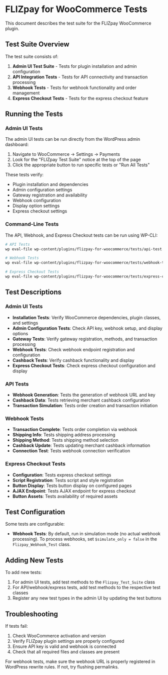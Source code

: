 # FLIZpay for WooCommerce Tests

This document describes the test suite for the FLIZpay WooCommerce plugin.

## Test Suite Overview

The test suite consists of:

1. **Admin UI Test Suite** - Tests for plugin installation and admin configuration
2. **API Integration Tests** - Tests for API connectivity and transaction processing
3. **Webhook Tests** - Tests for webhook functionality and order management
4. **Express Checkout Tests** - Tests for the express checkout feature

## Running the Tests

### Admin UI Tests

The admin UI tests can be run directly from the WordPress admin dashboard:

1. Navigate to WooCommerce → Settings → Payments
2. Look for the "FLIZpay Test Suite" notice at the top of the page
3. Click the appropriate button to run specific tests or "Run All Tests"

These tests verify:
- Plugin installation and dependencies
- Admin configuration settings
- Gateway registration and availability
- Webhook configuration
- Display option settings
- Express checkout settings

### Command-Line Tests

The API, Webhook, and Express Checkout tests can be run using WP-CLI:

```bash
# API Tests
wp eval-file wp-content/plugins/flizpay-for-woocommerce/tests/api-test.php

# Webhook Tests
wp eval-file wp-content/plugins/flizpay-for-woocommerce/tests/webhook-test.php

# Express Checkout Tests
wp eval-file wp-content/plugins/flizpay-for-woocommerce/tests/express-checkout-test.php
```

## Test Descriptions

### Admin UI Tests

- **Installation Tests**: Verify WooCommerce dependencies, plugin classes, and settings
- **Admin Configuration Tests**: Check API key, webhook setup, and display options
- **Gateway Tests**: Verify gateway registration, methods, and transaction processing
- **Webhook Tests**: Check webhook endpoint registration and configuration
- **Cashback Tests**: Verify cashback functionality and display
- **Express Checkout Tests**: Check express checkout configuration and display

### API Tests

- **Webhook Generation**: Tests the generation of webhook URL and key
- **Cashback Data**: Tests retrieving merchant cashback configuration
- **Transaction Simulation**: Tests order creation and transaction initiation

### Webhook Tests

- **Transaction Complete**: Tests order completion via webhook
- **Shipping Info**: Tests shipping address processing
- **Shipping Method**: Tests shipping method selection
- **Cashback Update**: Tests updating merchant cashback information
- **Connection Test**: Tests webhook connection verification

### Express Checkout Tests

- **Configuration**: Tests express checkout settings
- **Script Registration**: Tests script and style registration
- **Button Display**: Tests button display on configured pages
- **AJAX Endpoint**: Tests AJAX endpoint for express checkout
- **Button Assets**: Tests availability of required assets

## Test Configuration

Some tests are configurable:

- **Webhook Tests**: By default, run in simulation mode (no actual webhook processing). To process webhooks, set `$simulate_only = false` in the `Flizpay_Webhook_Test` class.

## Adding New Tests

To add new tests:

1. For admin UI tests, add test methods to the `Flizpay_Test_Suite` class
2. For API/webhook/express tests, add test methods to the respective test classes
3. Register any new test types in the admin UI by updating the test buttons

## Troubleshooting

If tests fail:

1. Check WooCommerce activation and version
2. Verify FLIZpay plugin settings are properly configured
3. Ensure API key is valid and webhook is connected
4. Check that all required files and classes are present

For webhook tests, make sure the webhook URL is properly registered in WordPress rewrite rules. If not, try flushing permalinks.